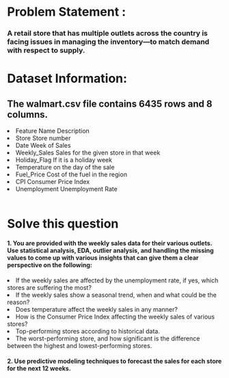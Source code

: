 <h1>Problem Statement :</h1>

<h3>A retail store that has multiple outlets across the country is facing issues in managing the
inventory—to match demand with respect to supply.</h3>

<h1>Dataset Information:</h1>
<h2>The walmart.csv file contains 6435 rows and 8 columns.</h2>
<li>Feature Name Description</li>
<li>Store Store number</li>
<li>Date Week of Sales</li>
<li>Weekly_Sales Sales for the given store in that week</li>
<li>Holiday_Flag If it is a holiday week</li>
<li>Temperature on the day of the sale</li>
<li>Fuel_Price Cost of the fuel in the region</li>
<li>CPI Consumer Price Index</li>
<li>Unemployment Unemployment Rate</li>
<br>
<h1> Solve this question</h1>

<h4>1. You are provided with the weekly sales data for their various outlets. Use statistical
analysis, EDA, outlier analysis, and handling  the missing values to come up with various
insights that can give them a clear perspective on the following:</h4>
<li>If the weekly sales are affected by the unemployment rate, if yes, which stores
are suffering the most?</li>
<li>If the weekly sales show a seasonal trend, when and what could be the reason?</li>
<li>Does temperature affect the weekly sales in any manner?</li>
<li>How is the Consumer Price Index affecting the weekly sales of various stores?</li>
<li>Top-performing stores according to historical data.</li>
<li>The worst-performing store, and how significant is the difference between the
highest and lowest-performing stores.</li>

<h4>2. Use predictive modeling techniques to forecast the sales for each store for the next 12
weeks.</h4>
